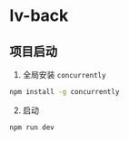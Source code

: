 # lv-back

## 项目启动

1. 全局安装 `concurrently`

```sh
npm install -g concurrently
```

2. 启动

```sh
npm run dev
```
